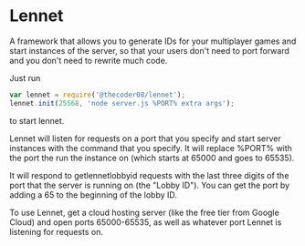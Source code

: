 # Lennet
A framework that allows you to generate IDs for your multiplayer games and start instances of the server, so that your users don't need to port forward and you don't need to rewrite much code.

Just run
```javascript
var lennet = require('@thecoder08/lennet');
lennet.init(25568, 'node server.js %PORT% extra args');
```
to start lennet.

Lennet will listen for requests on a port that you specify and start server instances with the command that you specify. It will replace %PORT% with the port the run the instance on (which starts at 65000 and goes to 65535).

It will respond to getlennetlobbyid requests with the last three digits of the port that the server is running on (the "Lobby ID"). You can get the port by adding a 65 to the beginning of the lobby ID.

To use Lennet, get a cloud hosting server (like the free tier from Google Cloud) and open ports 65000-65535, as well as whatever port Lennet is listening for requests on.
